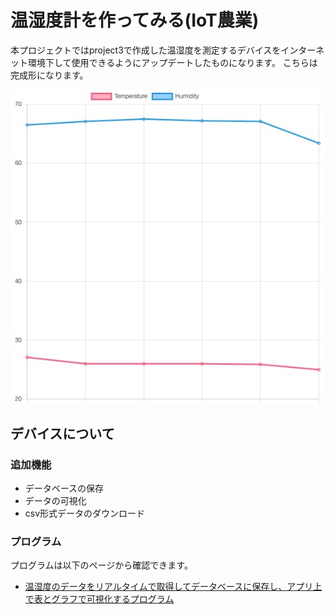 <head>
  <link href="../css/extra.css" rel="stylesheet"></link>
</head>

# 温湿度計を作ってみる(IoT農業)

本プロジェクトではproject3で作成した温湿度を測定するデバイスをインターネット環境下して使用できるようにアップデートしたものになります。
こちらは完成形になります。

![](../images/prototype/prototype4/prototype4.jpg#center)

## デバイスについて

### 追加機能
- データベースの保存
- データの可視化
- csv形式データのダウンロード

### プログラム
プログラムは以下のページから確認できます。
<br>
- [温湿度のデータをリアルタイムで取得してデータベースに保存し、アプリ上で表とグラフで可視化するプログラム](https://github.com/ATSU3/supabase_DHT22)
